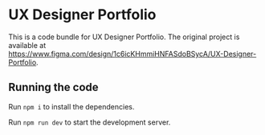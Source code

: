 
  # UX Designer Portfolio

  This is a code bundle for UX Designer Portfolio. The original project is available at https://www.figma.com/design/1c6icKHmmiHNFASdoBSycA/UX-Designer-Portfolio.

  ## Running the code

  Run `npm i` to install the dependencies.

  Run `npm run dev` to start the development server.
  